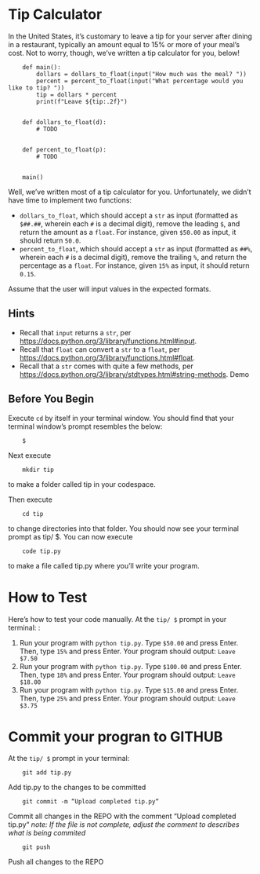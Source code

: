 # Tip Calculator

In the United States, it’s customary to leave a tip for your server after dining in a restaurant, typically an amount equal to 15% or more of your meal’s cost. Not to worry, though, we’ve written a tip calculator for you, below!

		def main():
			dollars = dollars_to_float(input("How much was the meal? "))
			percent = percent_to_float(input("What percentage would you like to tip? "))
			tip = dollars * percent
			print(f"Leave ${tip:.2f}")


		def dollars_to_float(d):
			# TODO


		def percent_to_float(p):
			# TODO


		main()

Well, we’ve written most of a tip calculator for you. Unfortunately, we didn’t have time to implement two functions:

- `dollars_to_float`, which should accept a `str` as input (formatted as `$##.##`, wherein each `#` is a decimal digit), remove the leading `$`, and return the amount as a `float`. For instance, given `$50.00` as input, it should return `50.0`.
- `percent_to_float`, which should accept a `str` as input (formatted as `##%`, wherein each `#` is a decimal digit), remove the trailing `%`, and return the percentage as a `float`. For instance, given `15%` as input, it should return `0.15`.

Assume that the user will input values in the expected formats.

## Hints

- Recall that `input` returns a `str`, per <https://docs.python.org/3/library/functions.html#input>.
- Recall that `float` can convert a `str` to a `float`, per <https://docs.python.org/3/library/functions.html#float>.
- Recall that a `str` comes with quite a few methods, per <https://docs.python.org/3/library/stdtypes.html#string-methods>.
Demo

## Before You Begin
Execute `cd` by itself in your terminal window. You should find that your terminal window’s prompt resembles the below:

		$
Next execute

		mkdir tip
to make a folder called tip in your codespace.

Then execute

		cd tip
to change directories into that folder. You should now see your terminal prompt as tip/ $. You can now execute

		code tip.py
to make a file called tip.py where you’ll write your program.

# How to Test
Here’s how to test your code manually. At the `tip/ $` prompt in your terminal: :

1. Run your program with `python tip.py`. Type `$50.00` and press Enter. Then, type `15%` and press Enter. Your program should output: `Leave $7.50`  
2. Run your program with `python tip.py`. Type `$100.00` and press Enter. Then, type `18%` and press Enter. Your program should output: `Leave $18.00`
3. Run your program with `python tip.py`. Type `$15.00` and press Enter. Then, type `25%` and press Enter. Your program should output: `Leave $3.75`

# Commit your progran to GITHUB
At the `tip/ $` prompt in your terminal:

		git add tip.py
Add tip.py to the changes to be committed

		git commit -m “Upload completed tip.py“
Commit all changes in the REPO with the comment “Upload completed tip.py“
*note: If the file is not complete, adjust the comment to describes what is being commited*

		git push 
Push all changes to the REPO